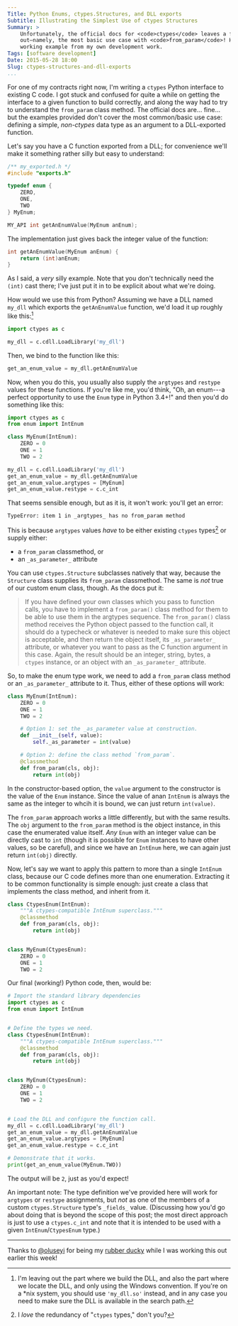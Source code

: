 ```yaml
---
Title: Python Enums, ctypes.Structures, and DLL exports
Subtitle: Illustrating the Simplest Use of ctypes Structures
Summary: >
    Unfortunately, the official docs for <code>ctypes</code> leaves a few things 
    out—namely, the most basic use case with <code>from_param</code>! Here's a simple, 
    working example from my own development work.
Tags: [software development]
Date: 2015-05-28 18:00
Slug: ctypes-structures-and-dll-exports
...
```


For one of my contracts right now, I'm writing a `ctypes` Python interface to
existing C code. I got stuck and confused for quite a while on getting the
interface to a given function to build correctly, and along the way had to try
to understand the `from_param` class method. The official docs are... fine...
but the examples provided don't cover the most common/basic use case: defining a
simple, *non-ctypes* data type as an argument to a DLL-exported function.

Let's say you have a C function exported from a DLL; for convenience we'll make
it something rather silly but easy to understand:

```c
/** my_exported.h */
#include "exports.h"

typedef enum {
    ZERO,
    ONE,
    TWO
} MyEnum;

MY_API int getAnEnumValue(MyEnum anEnum);
```

The implementation just gives back the integer value of the function:

```c
int getAnEnumValue(MyEnum anEnum) {
    return (int)anEnum;
}
```

As I said, a *very* silly example. Note that you don't technically need the
`(int)` cast there; I've just put it in to be explicit about what we're doing.

How would we use this from Python? Assuming we have a DLL named `my_dll` which
exports the `getAnEnumValue` function, we'd load it up roughly like this:[^1]

```python
import ctypes as c

my_dll = c.cdll.LoadLibrary('my_dll')
```

Then, we bind to the function like this:

```python
get_an_enum_value = my_dll.getAnEnumValue
```

Now, when you do this, you usually also supply the `argtypes` and `restype`
values for these functions. If you're like me, you'd think, "Oh, an enum---a
perfect opportunity to use the `Enum` type in Python 3.4+!" and then you'd do
something like this:

```python
import ctypes as c
from enum import IntEnum

class MyEnum(IntEnum):
    ZERO = 0
    ONE = 1
    TWO = 2

my_dll = c.cdll.LoadLibrary('my_dll')
get_an_enum_value = my_dll.getAnEnumValue
get_an_enum_value.argtypes = [MyEnum]
get_an_enum_value.restype = c.c_int
```

That seems sensible enough, but as it is, it won't work: you'll get an error:

```
TypeError: item 1 in _argtypes_ has no from_param method
```

This is because `argtypes` values *have* to be either existing `ctypes`
types[^2] or supply either:

  - a `from_param` classmethod, or
  - an `_as_parameter_` attribute

You can use `ctypes.Structure` subclasses natively that way, because the
`Structure` class supplies its `from_param` classmethod. The same is *not* true
of our custom enum class, though. As the docs put it:

> If you have defined your own classes which you pass to function calls, you
> have to implement a `from_param()` class method for them to be able to use
> them in the argtypes sequence. The `from_param()` class method receives the
> Python object passed to the function call, it should do a typecheck or
> whatever is needed to make sure this object is acceptable, and then return the
> object itself, its `_as_parameter_` attribute, or whatever you want to pass as
> the C function argument in this case. Again, the result should be an integer,
> string, bytes, a `ctypes` instance, or an object with an `_as_parameter_`
> attribute.

So, to make the enum type work, we need to add a `from_param` class method or an
`_as_parameter_` attribute to it. Thus, either of these options will work:

```python
class MyEnum(IntEnum):
    ZERO = 0
    ONE = 1
    TWO = 2

    # Option 1: set the _as_parameter value at construction.
    def __init__(self, value):
        self._as_parameter = int(value)

    # Option 2: define the class method `from_param`.
    @classmethod
    def from_param(cls, obj):
        return int(obj)
```

In the constructor-based option, the `value` argument to the constructor is the
value of the `Enum` instance. Since the value of anan `IntEnum` is always the
same as the integer to whcih it is bound, we can just return `int(value)`.

The `from_param` approach works a little differently, but with the same results.
The `obj` argument to the `from_param` method is the object instance, in this
case the enumerated value itself. *Any* `Enum` with an integer value can be
directly cast to `int` (though it is possible for `Enum` instances to have other
values, so be careful), and since we have an `IntEnum` here, we can again just
return `int(obj)` directly.

Now, let's say we want to apply this pattern to more than a single `IntEnum`
class, because our C code defines more than one enumeration. Extracting it to be
common functionality is simple enough: just create a class that implements the
class method, and inherit from it.

```python
class CtypesEnum(IntEnum):
    """A ctypes-compatible IntEnum superclass."""
    @classmethod
    def from_param(cls, obj):
        return int(obj)


class MyEnum(CtypesEnum):
    ZERO = 0
    ONE = 1
    TWO = 2
```

Our final (working!) Python code, then, would be:

```python
# Import the standard library dependencies
import ctypes as c
from enum import IntEnum


# Define the types we need.
class CtypesEnum(IntEnum):
    """A ctypes-compatible IntEnum superclass."""
    @classmethod
    def from_param(cls, obj):
        return int(obj)


class MyEnum(CtypesEnum):
    ZERO = 0
    ONE = 1
    TWO = 2


# Load the DLL and configure the function call.
my_dll = c.cdll.LoadLibrary('my_dll')
get_an_enum_value = my_dll.getAnEnumValue
get_an_enum_value.argtypes = [MyEnum]
get_an_enum_value.restype = c.c_int

# Demonstrate that it works.
print(get_an_enum_value(MyEnum.TWO))
```

The output will be `2`, just as you'd expect!

An important note: The type definition we've provided here will work for
`argtypes` or `restype` assignments, but *not*  as one of the members of a
custom `ctypes.Structure` type's `_fields_` value. (Discussing how you'd go
about  doing that is beyond the scope of this post; the most direct approach is
just to use a `ctypes.c_int` and note that it is intended to be used with a
given `IntEnum`/`CtypesEnum` type.)

---

Thanks to [\@oluseyi] for being my [rubber ducky] while I was working this out
earlier this week!

[\@oluseyi]: https://alpha.app.net/oluseyi
[rubber ducky]: http://en.wikipedia.org/wiki/Rubber_duck_debugging


[^1]: I'm leaving out the part where we build the DLL, and also the part where
    we locate the DLL, and only using the Windows convention. If you're on a
    \*nix system, you should use `'my_dll.so'` instead, and in any case you need
    to make sure the DLL is available in the search path.

[^2]: I *love* the redundancy of "`ctypes` types," don't you?
